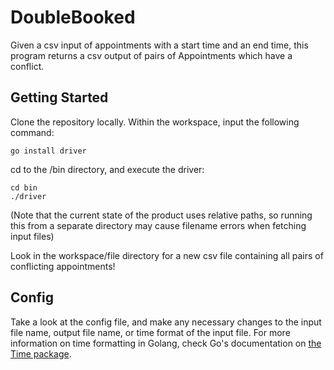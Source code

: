 # DoubleBooked

Given a csv input of appointments with a start time and an end time, this program returns a csv output of pairs of Appointments which have a conflict.

## Getting Started

Clone the repository locally. Within the workspace, input the following command:
```
go install driver
```

cd to the /bin directory, and execute the driver:

```
cd bin
./driver
```
(Note that the current state of the product uses relative paths, so running this from a separate directory may cause filename errors when fetching input files)

Look in the workspace/file directory for a new csv file containing all pairs of conflicting appointments!

## Config

Take a look at the config file, and make any necessary changes to the input file name, output file name, or time format of the input file. For more information on time formatting in Golang, check Go's documentation on [the Time package](https://golang.org/pkg/time/#pkg-constants).

